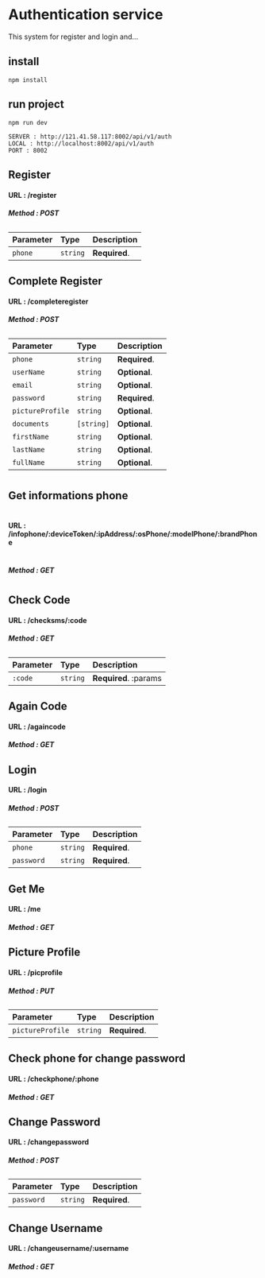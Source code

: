 # Authentication service

This system for register and login and...

## install

```
npm install
```

## run project

```
npm run dev
```

```
SERVER : http://121.41.58.117:8002/api/v1/auth
LOCAL : http://localhost:8002/api/v1/auth
PORT : 8002
```

## Register

#### URL : /register

##### Method : POST

##

###

| Parameter | Type     | Description   |
| :-------- | :------- | :------------ |
| `phone`   | `string` | **Required**. |

## Complete Register

#### URL : /completeregister

##### Method : POST

##

###

| Parameter        | Type       | Description   |
| :--------------- | :--------- | :------------ |
| `phone`          | `string`   | **Required**. |
| `userName`       | `string`   | **Optional**. |
| `email`          | `string`   | **Optional**. |
| `password`       | `string`   | **Required**. |
| `pictureProfile` | `string`   | **Optional**. |
| `documents`      | `[string]` | **Optional**. |
| `firstName`      | `string`   | **Optional**. |
| `lastName`       | `string`   | **Optional**. |
| `fullName`       | `string`   | **Optional**. |

#

#

## Get informations phone

#

#### URL : /infophone/:deviceToken/:ipAddress/:osPhone/:modelPhone/:brandPhone

#

##### Method : GET

#

#

#

## Check Code

#### URL : /checksms/:code

##### Method : GET

##

###

| Parameter | Type     | Description           |
| :-------- | :------- | :-------------------- |
| `:code`   | `string` | **Required**. :params |

## Again Code

#### URL : /againcode

##### Method : GET

##

###

## Login

#### URL : /login

##### Method : POST

##

###

| Parameter  | Type     | Description   |
| :--------- | :------- | :------------ |
| `phone`    | `string` | **Required**. |
| `password` | `string` | **Required**. |

## Get Me

#### URL : /me

##### Method : GET

##

###

## Picture Profile

#### URL : /picprofile

##### Method : PUT

##

###

| Parameter        | Type     | Description   |
| :--------------- | :------- | :------------ |
| `pictureProfile` | `string` | **Required**. |

## Check phone for change password

#### URL : /checkphone/:phone

##### Method : GET

##

###

## Change Password

#### URL : /changepassword

##### Method : POST

##

###

| Parameter  | Type     | Description   |
| :--------- | :------- | :------------ |
| `password` | `string` | **Required**. |

## Change Username

#### URL : /changeusername/:username

##### Method : GET

##

###
